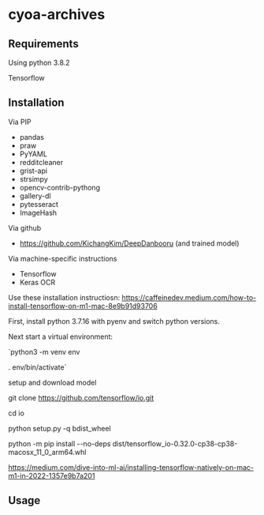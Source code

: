 # cyoa-archives

## Requirements

Using python 3.8.2

Tensorflow

## Installation

Via PIP

* pandas
* praw
* PyYAML
* redditcleaner
* grist-api
* strsimpy
* opencv-contrib-pythong
* gallery-dl
* pytesseract
* ImageHash

Via github

* https://github.com/KichangKim/DeepDanbooru (and trained model)

Via machine-specific instructions

* Tensorflow
* Keras OCR

Use these installation instructiosn:
https://caffeinedev.medium.com/how-to-install-tensorflow-on-m1-mac-8e9b91d93706

First, install python 3.7.16 with pyenv and switch python versions.

Next start a virtual environment:

`python3 -m venv env

. env/bin/activate`


setup and download model

git clone https://github.com/tensorflow/io.git

cd io

python setup.py -q bdist_wheel

python -m pip install --no-deps dist/tensorflow_io-0.32.0-cp38-cp38-macosx_11_0_arm64.whl

https://medium.com/dive-into-ml-ai/installing-tensorflow-natively-on-mac-m1-in-2022-1357e9b7a201

## Usage
